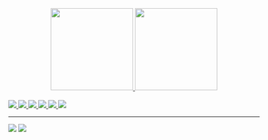 

<div align="center">
    <a href="https://github.com/Murillopy">
    <img height="165em" src="https://github-readme-stats.vercel.app/api?username=Murillopy&show_icons=true&theme=tokyonight&include_all_commits=true&count_private=true"/>
    <img height="165em" src="https://github-readme-stats.vercel.app/api/top-langs/?username=Murillopy&layout=compact&langs_count=7&theme=tokyonight"/>
</div>
    
<div style="display: inline_block"><br>
    <img src="https://icongr.am/devicon/html5-original.svg?size=40&color=currentColor">
    <img src="https://icongr.am/devicon/css3-original.svg?size=40&color=currentColor">
    <img src="https://icongr.am/devicon/javascript-original.svg?size=40&color=currentColor">
    <img src="https://icongr.am/devicon/python-original.svg?size=40&color=currentColor">
    <img src="https://icongr.am/devicon/cplusplus-original.svg?size=40&color=currentColor">
<img src="https://icongr.am/devicon/git-original.svg?size=40&color=currentColor"/>
</div>
 <hr>

<div>
    <a href = "https://www.linkedin.com/in/murillopy/"><img src="https://img.shields.io/badge/LinkedIn-0077B5?style=for-the-badge&logo=linkedin&logoColor=white" target="_blank"></a> <a href = "https://twitter.com/Murillopy"><img src="https://img.shields.io/badge/Twitter-1DA1F2?style=for-the-badge&logo=twitter&logoColor=white" target="_blank"></a>
</div>
